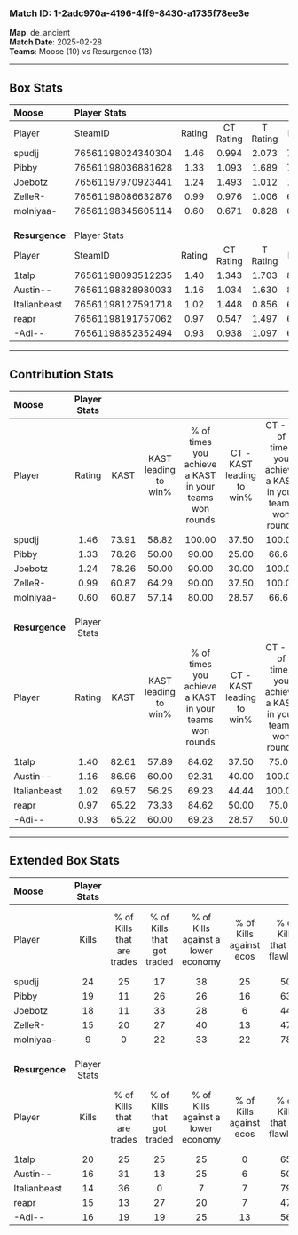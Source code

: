 ### Match ID: 1-2adc970a-4196-4ff9-8430-a1735f78ee3e  
**Map**: de_ancient  
**Match Date**: 2025-02-28  
**Teams**: Moose (10) vs Resurgence (13)  

---  

## Box Stats  

| **Moose**      | Player Stats      |        |           |          |       |       |       |         |        |      |     |
| :- | :- | :-: | :-: | :-: | :-: | :-: | :-: | :-: | :-: | :-: | :-: |
| Player         | SteamID           | Rating | CT Rating | T Rating | KAST  |  ADR  | Kills | Assists | Deaths | K/D  | HS% |
| spudjj         | 76561198024340304 |  1.46  |   0.994   |  2.073   | 73.91 | 92.2  |  24   |    3    |   15   | 1.60 | 45  |
| Pibby          | 76561198036881628 |  1.33  |   1.093   |  1.689   | 78.26 | 117.5 |  19   |   11    |   19   | 1.00 | 36  |
| Joebotz        | 76561197970923441 |  1.24  |   1.493   |  1.012   | 78.26 | 77.1  |  18   |    7    |   15   | 1.20 | 50  |
| ZelleR-        | 76561198086632876 |  0.99  |   0.976   |  1.006   | 60.87 | 71.1  |  15   |    4    |   14   | 1.07 | 53  |
| molniyaa-      | 76561198345605114 |  0.60  |   0.671   |  0.828   | 60.87 | 56.7  |   9   |    4    |   19   | 0.47 | 55  |
|                |                   |        |           |          |       |       |       |         |        |      |     |
|                |                   |        |           |          |       |       |       |         |        |      |     |
|                |                   |        |           |          |       |       |       |         |        |      |     |
| **Resurgence** | Player Stats      |        |           |          |       |       |       |         |        |      |     |
| Player         | SteamID           | Rating | CT Rating | T Rating | KAST  |  ADR  | Kills | Assists | Deaths | K/D  | HS% |
| 1talp          | 76561198093512235 |  1.40  |   1.343   |  1.703   | 82.61 | 99.7  |  20   |    3    |   15   | 1.33 | 55  |
| Austin--       | 76561198828980033 |  1.16  |   1.034   |  1.630   | 86.96 | 77.7  |  16   |    7    |   18   | 0.89 | 62  |
| Italianbeast   | 76561198127591718 |  1.02  |   1.448   |  0.856   | 69.57 | 80.7  |  14   |    4    |   15   | 0.93 | 50  |
| reapr          | 76561198191757062 |  0.97  |   0.547   |  1.497   | 65.22 | 84.5  |  15   |    4    |   18   | 0.83 | 73  |
| -Adi--         | 76561198852352494 |  0.93  |   0.938   |  1.097   | 65.22 | 70.9  |  16   |    6    |   20   | 0.80 | 25  |
---  

## Contribution Stats  

| **Moose**      | Player Stats |       |                      |                                                        |                           |                                                             |                          |                                                            |
| :- | :-: | :-: | :-: | :-: | :-: | :-: | :-: | :-: |
| Player         |    Rating    | KAST  | KAST leading to win% | % of times you achieve a KAST in your teams won rounds | CT - KAST leading to win% | CT - % of times you achieve a KAST in your teams won rounds | T - KAST leading to win% | T - % of times you achieve a KAST in your teams won rounds |
| spudjj         |     1.46     | 73.91 |        58.82         |                         100.00                         |           37.50           |                           100.00                            |          77.78           |                           100.00                           |
| Pibby          |     1.33     | 78.26 |        50.00         |                         90.00                          |           25.00           |                            66.67                            |          70.00           |                           100.00                           |
| Joebotz        |     1.24     | 78.26 |        50.00         |                         90.00                          |           30.00           |                           100.00                            |          75.00           |                           85.71                            |
| ZelleR-        |     0.99     | 60.87 |        64.29         |                         90.00                          |           37.50           |                           100.00                            |          100.00          |                           85.71                            |
| molniyaa-      |     0.60     | 60.87 |        57.14         |                         80.00                          |           28.57           |                            66.67                            |          85.71           |                           85.71                            |
|                |              |       |                      |                                                        |                           |                                                             |                          |                                                            |
|                |              |       |                      |                                                        |                           |                                                             |                          |                                                            |
|                |              |       |                      |                                                        |                           |                                                             |                          |                                                            |
| **Resurgence** | Player Stats |       |                      |                                                        |                           |                                                             |                          |                                                            |
| Player         |    Rating    | KAST  | KAST leading to win% | % of times you achieve a KAST in your teams won rounds | CT - KAST leading to win% | CT - % of times you achieve a KAST in your teams won rounds | T - KAST leading to win% | T - % of times you achieve a KAST in your teams won rounds |
| 1talp          |     1.40     | 82.61 |        57.89         |                         84.62                          |           37.50           |                            75.00                            |          72.73           |                           88.89                            |
| Austin--       |     1.16     | 86.96 |        60.00         |                         92.31                          |           40.00           |                           100.00                            |          80.00           |                           88.89                            |
| Italianbeast   |     1.02     | 69.57 |        56.25         |                         69.23                          |           44.44           |                           100.00                            |          71.43           |                           55.56                            |
| reapr          |     0.97     | 65.22 |        73.33         |                         84.62                          |           50.00           |                            75.00                            |          88.89           |                           88.89                            |
| -Adi--         |     0.93     | 65.22 |        60.00         |                         69.23                          |           28.57           |                            50.00                            |          87.50           |                           77.78                            |
---  

## Extended Box Stats  

| **Moose**      | Player Stats |                            |                            |                                    |                         |                              |                                 |        |                             |                                     |                          |                               |                            |
| :- | :-: | :-: | :-: | :-: | :-: | :-: | :-: | :-: | :-: | :-: | :-: | :-: | :-: |
| Player         |    Kills     | % of Kills that are trades | % of Kills that got traded | % of Kills against a lower economy | % of Kills against ecos | % of Kills that are flawless | % of Kills that are close duels | Deaths | % of Deaths that get traded | % of Deaths against a lower economy | % of Deaths against ecos | % of Deaths that are flawless | % of Deaths that are close |
| spudjj         |      24      |             25             |             17             |                 38                 |           25            |              50              |                4                |   15   |             13              |                  7                  |            0             |              73               |             0              |
| Pibby          |      19      |             11             |             26             |                 26                 |           16            |              63              |                5                |   19   |             11              |                 21                  |            11            |              53               |             16             |
| Joebotz        |      18      |             11             |             33             |                 28                 |            6            |              44              |                6                |   15   |             13              |                  7                  |            0             |              53               |             7              |
| ZelleR-        |      15      |             20             |             27             |                 40                 |           13            |              47              |                7                |   14   |              7              |                 21                  |            14            |              71               |             7              |
| molniyaa-      |      9       |             0              |             22             |                 33                 |           22            |              78              |                0                |   19   |             32              |                 21                  |            5             |              53               |             11             |
|                |              |                            |                            |                                    |                         |                              |                                 |        |                             |                                     |                          |                               |                            |
|                |              |                            |                            |                                    |                         |                              |                                 |        |                             |                                     |                          |                               |                            |
|                |              |                            |                            |                                    |                         |                              |                                 |        |                             |                                     |                          |                               |                            |
| **Resurgence** | Player Stats |                            |                            |                                    |                         |                              |                                 |        |                             |                                     |                          |                               |                            |
| Player         |    Kills     | % of Kills that are trades | % of Kills that got traded | % of Kills against a lower economy | % of Kills against ecos | % of Kills that are flawless | % of Kills that are close duels | Deaths | % of Deaths that get traded | % of Deaths against a lower economy | % of Deaths against ecos | % of Deaths that are flawless | % of Deaths that are close |
| 1talp          |      20      |             25             |             25             |                 25                 |            0            |              65              |               15                |   15   |             13              |                 13                  |            0             |              67               |             0              |
| Austin--       |      16      |             31             |             13             |                 25                 |            6            |              50              |               13                |   18   |             44              |                 22                  |            6             |              56               |             11             |
| Italianbeast   |      14      |             36             |             0              |                 7                  |            7            |              79              |                7                |   15   |             33              |                 33                  |            7             |              47               |             13             |
| reapr          |      15      |             13             |             27             |                 20                 |            7            |              47              |                0                |   18   |             17              |                 22                  |            0             |              50               |             0              |
| -Adi--         |      16      |             19             |             19             |                 25                 |           13            |              56              |                6                |   20   |             20              |                 20                  |            5             |              55               |             0              |
